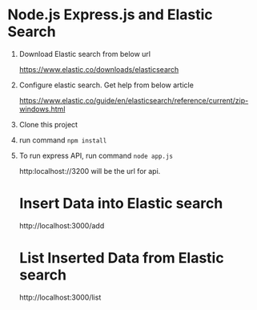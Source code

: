 # Node.js Express.js and Elastic Search

1. Download Elastic search from below url

    https://www.elastic.co/downloads/elasticsearch

2. Configure elastic search. Get help from below article

    https://www.elastic.co/guide/en/elasticsearch/reference/current/zip-windows.html


3. Clone this project
4. run command `npm install`
5. To run express API, run command `node app.js`

   http:localhost://3200 will be the url for api.
   # Insert Data into Elastic search
      http://localhost:3000/add
   # List Inserted Data from Elastic search
      http://localhost:3000/list
      
